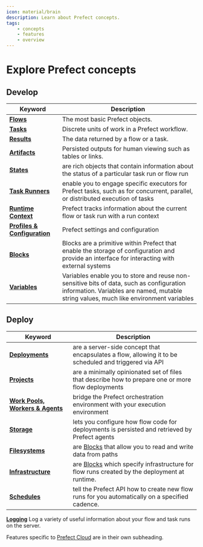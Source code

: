 ```yaml
---
icon: material/brain
description: Learn about Prefect concepts.
tags:
    - concepts
    - features
    - overview
---
```


# Explore Prefect concepts

## Develop

| Keyword                                     | Description                                                                                                                                                                        |
| ------------------------------------------- | ---------------------------------------------------------------------------------------------------------------------------------------------------------------------------------- |
| __[Flows](flows.md)__                       | The most basic Prefect objects.                                                                                                                                                      |
| __[Tasks](tasks.md)__                       | Discrete units of work in a Prefect workflow.                                                                                                                                      |
| __[Results](results.md)__                   | The data returned by a flow or a task.                                                                                                                                   |
| __[Artifacts](artifacts.md)__               | Persisted outputs for human viewing such as tables or links.                                                                                                                              |
| __[States](states.md)__                     | are rich objects that contain information about the status of a particular task run or flow run                                                                                    |
| __[Task Runners](task-runners.md)__         | enable you to engage specific executors for Prefect tasks, such as for concurrent, parallel, or distributed execution of tasks                                                     |
| __[Runtime Context](runtime-context.md)__   | Prefect tracks information about the current flow or task run with a run context                                                                                                   |
| __[Profiles & Configuration](settings.md)__ | Prefect settings and configuration                                                                                                                                                 |
| __[Blocks](blocks.md)__                     | Blocks are a primitive within Prefect that enable the storage of configuration and provide an interface for interacting with external systems                                      |
| __[Variables](variables.md)__               | Variables enable you to store and reuse non-sensitive bits of data, such as configuration information. Variables are named, mutable string values, much like environment variables |

## Deploy
| Keyword                                           | Description                                                                                              |
| ------------------------------------------------- | -------------------------------------------------------------------------------------------------------- |
| __[Deployments](deployments.md)__                 | are a server-side concept that encapsulates a flow, allowing it to be scheduled and triggered via API    |
| __[Projects](projects.md)__                       | are a minimally opinionated set of files that describe how to prepare one or more flow deployments       |
| __[Work Pools, Workers & Agents](work-pools.md)__ | bridge the Prefect orchestration environment with your execution environment                             |
| __[Storage](storage.md)__                         | lets you configure how flow code for deployments is persisted and retrieved by Prefect agents            |
| __[Filesystems](filesystems.md)__                 | are [Blocks](blocks.md) that allow you to read and write data from paths                                 |
| __[Infrastructure](infrastructure.md)__           | are [Blocks](blocks.md) which specify infrastructure for flow runs created by the deployment at runtime. |
| __[Schedules](schedules.md)__                     | tell the Prefect API how to create new flow runs for you automatically on a specified cadence.           |
__[Logging](logs.md)__
Log a variety of useful information about your flow and task runs on the server.

Features specific to [Prefect Cloud](../cloud/) are in their own subheading.

